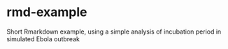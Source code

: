# rmd-example
Short Rmarkdown example, using a simple analysis of incubation period in simulated Ebola outbreak
